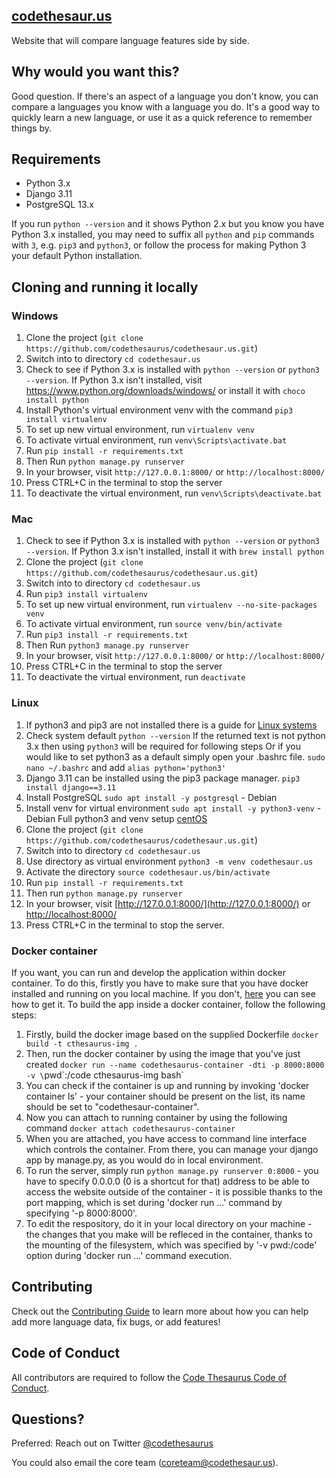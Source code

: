 ## [codethesaur.us](http://codethesaur.us/)
Website that will compare language features side by side.

## Why would you want this?
Good question. If there's an aspect of a language you don't know, you can compare a languages you know with a language you do. It's a good way to quickly learn a new language, or use it as a quick reference to remember things by.

## Requirements

* Python 3.x
* Django 3.11
* PostgreSQL 13.x

If you run `python --version` and it shows Python 2.x but you know you have
Python 3.x installed, you may need to suffix all `python` and `pip` commands
with `3`, e.g. `pip3` and `python3`, or follow the process for making Python
3 your default Python installation.

## Cloning and running it locally

### Windows

1. Clone the project (`git clone https://github.com/codethesaurus/codethesaur.us.git`)
1. Switch into to directory `cd codethesaur.us`
1. Check to see if Python 3.x is installed with `python --version` or `python3 --version`. If Python 3.x isn't installed, visit https://www.python.org/downloads/windows/ or install it with `choco install python`
1. Install Python's virtual environment venv with the command `pip3 install virtualenv`
1. To set up new virtual environment, run `virtualenv venv`
1. To activate virtual environment, run `venv\Scripts\activate.bat`
1. Run `pip install -r requirements.txt`
1. Then Run `python manage.py runserver`
1. In your browser, visit `http://127.0.0.1:8000/` or `http://localhost:8000/`
1. Press CTRL+C in the terminal to stop the server
1. To deactivate the virtual environment, run `venv\Scripts\deactivate.bat`

### Mac

1. Check to see if Python 3.x is installed with `python --version` or `python3 --version`. If Python 3.x isn't installed, install it with `brew install python`
1. Clone the project (`git clone https://github.com/codethesaurus/codethesaur.us.git`)
1. Switch into to directory `cd codethesaur.us`
1. Run `pip3 install virtualenv`
1. To set up new virtual environment, run `virtualenv --no-site-packages venv`
1. To activate virtual environment, run `source venv/bin/activate`
1. Run `pip3 install -r requirements.txt`
1. Then Run `python3 manage.py runserver`
1. In your browser, visit `http://127.0.0.1:8000/` or `http://localhost:8000/`
1. Press CTRL+C in the terminal to stop the server
1. To deactivate the virtual environment, run `deactivate`

### Linux 

1. If python3 and pip3 are not installed there is a guide for [Linux systems](https://www.tecmint.com/install-pip-in-linux/)
1. Check system default `python --version`
   If the returned text is not python 3.x then using `python3` will be required for following steps
   Or if you would like to set python3 as a default simply open your .bashrc file.
   `sudo nano ~/.bashrc` and add `alias python='python3'`
1. Django 3.11 can be installed using the pip3 package manager.
   `pip3 install django==3.11`
1. Install PostgreSQL `sudo apt install -y postgresql` - Debian
1. Install venv for virtual environment
   `sudo apt install -y python3-venv` - Debian
    Full python3 and venv setup [centOS](https://www.i2tutorials.com/how-to-install-python-set-up-programming-environment-on-centos/)
1. Clone the project (`git clone https://github.com/codethesaurus/codethesaur.us.git`)
1. Switch into to directory `cd codethesaur.us`
1. Use directory as virtual environment `python3 -m venv codethesaur.us`
1. Activate the directory `source codethesaur.us/bin/activate`
1. Run `pip install -r requirements.txt`
1. Then run `python manage.py runserver`
1. In your browser, visit [http://127.0.0.1:8000/](http://127.0.0.1:8000/) or [http://localhost:8000/](http://localhost:8000/)
1. Press CTRL+C in the terminal to stop the server.

### Docker container

If you want, you can run and develop the application within docker container. To do this, firstly you have to make sure that you have docker installed and running on you local machine. If you don't, [here](https://docs.docker.com/get-docker/) you can see how to get it.
To build the app inside a docker container, follow the following steps:

1. Firstly, build the docker image based on the supplied Dockerfile `docker build -t cthesaurus-img .`
1. Then, run the docker container by using the image that you've just created `docker run --name codethesaurus-container -dti -p 8000:8000 -v \`pwd\`:/code cthesaurus-img bash`
1. You can check if the container is up and running by invoking 'docker container ls' - your container should be present on the list, its name should be set to "codethesaur-container".
1. Now you can attach to running container by using the following command `docker attach codethesaurus-container`
1. When you are attached, you have access to command line interface which controls the container. From there, you can manage your django app by manage.py, as you would do in local environment. 
1. To run the server, simply run `python manage.py runserver 0:8000` - you have to specify 0.0.0.0 (0 is a shortcut for that) address to be able to access the website outside of the container - it is possible thanks to the port mapping, which is set during 'docker run ...' command by specifying '-p 8000:8000'.
1. To edit the respository, do it in your local directory on your machine - the changes that you make will be refleced in the container, thanks to the mounting of the filesystem, which was specified by '-v pwd:/code' option during 'docker run ...' command execution.

## Contributing

Check out the [Contributing Guide](CONTRIBUTING.md) to learn more about how you can help add more language data, fix bugs, or add features!

## Code of Conduct

All contributors are required to follow the [Code Thesaurus Code of Conduct](CODE_OF_CONDUCT.md).

## Questions?

Preferred: Reach out on Twitter [@codethesaurus](https://twitter.com/codethesaurus)

You could also email the core team (coreteam@codethesaur.us).
